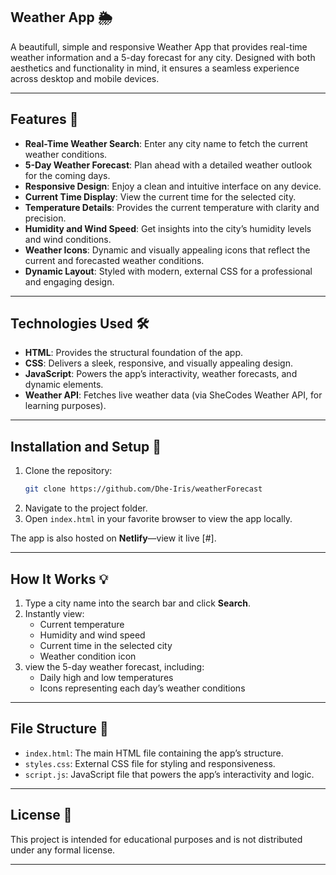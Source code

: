 ## Weather App 🌦️

A beautifull, simple and responsive Weather App that provides real-time weather information and a 5-day forecast for any city. Designed with both aesthetics and functionality in mind, it ensures a seamless experience across desktop and mobile devices.

---

## Features 🌟

- **Real-Time Weather Search**: Enter any city name to fetch the current weather conditions.
- **5-Day Weather Forecast**: Plan ahead with a detailed weather outlook for the coming days.
- **Responsive Design**: Enjoy a clean and intuitive interface on any device.
- **Current Time Display**: View the current time for the selected city.
- **Temperature Details**: Provides the current temperature with clarity and precision.
- **Humidity and Wind Speed**: Get insights into the city’s humidity levels and wind conditions.
- **Weather Icons**: Dynamic and visually appealing icons that reflect the current and forecasted weather conditions.
- **Dynamic Layout**: Styled with modern, external CSS for a professional and engaging design.

---

## Technologies Used 🛠️

- **HTML**: Provides the structural foundation of the app.
- **CSS**: Delivers a sleek, responsive, and visually appealing design.
- **JavaScript**: Powers the app’s interactivity, weather forecasts, and dynamic elements.
- **Weather API**: Fetches live weather data (via SheCodes Weather API, for learning purposes).

---

## Installation and Setup 🚀

1. Clone the repository:
   ```bash
   git clone https://github.com/Dhe-Iris/weatherForecast
   ```
2. Navigate to the project folder.
3. Open `index.html` in your favorite browser to view the app locally.

The app is also hosted on **Netlify**—view it live [#].

---

## How It Works 💡

1. Type a city name into the search bar and click **Search**.
2. Instantly view:
   - Current temperature
   - Humidity and wind speed
   - Current time in the selected city
   - Weather condition icon
3. view the 5-day weather forecast, including:
   - Daily high and low temperatures
   - Icons representing each day’s weather conditions

---

## File Structure 📁

- `index.html`: The main HTML file containing the app’s structure.
- `styles.css`: External CSS file for styling and responsiveness.
- `script.js`: JavaScript file that powers the app’s interactivity and logic.

---

## License 📝

This project is intended for educational purposes and is not distributed under any formal license.

---
